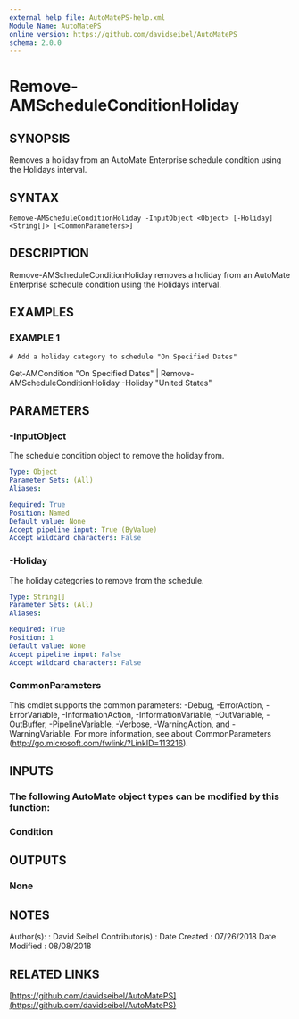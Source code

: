 ```yaml
---
external help file: AutoMatePS-help.xml
Module Name: AutoMatePS
online version: https://github.com/davidseibel/AutoMatePS
schema: 2.0.0
---
```


# Remove-AMScheduleConditionHoliday

## SYNOPSIS
Removes a holiday from an AutoMate Enterprise schedule condition using the Holidays interval.

## SYNTAX

```
Remove-AMScheduleConditionHoliday -InputObject <Object> [-Holiday] <String[]> [<CommonParameters>]
```

## DESCRIPTION
Remove-AMScheduleConditionHoliday removes a holiday from an AutoMate Enterprise schedule condition using the Holidays interval.

## EXAMPLES

### EXAMPLE 1
```
# Add a holiday category to schedule "On Specified Dates"
```

Get-AMCondition "On Specified Dates" | Remove-AMScheduleConditionHoliday -Holiday "United States"

## PARAMETERS

### -InputObject
The schedule condition object to remove the holiday from.

```yaml
Type: Object
Parameter Sets: (All)
Aliases:

Required: True
Position: Named
Default value: None
Accept pipeline input: True (ByValue)
Accept wildcard characters: False
```

### -Holiday
The holiday categories to remove from the schedule.

```yaml
Type: String[]
Parameter Sets: (All)
Aliases:

Required: True
Position: 1
Default value: None
Accept pipeline input: False
Accept wildcard characters: False
```

### CommonParameters
This cmdlet supports the common parameters: -Debug, -ErrorAction, -ErrorVariable, -InformationAction, -InformationVariable, -OutVariable, -OutBuffer, -PipelineVariable, -Verbose, -WarningAction, and -WarningVariable.
For more information, see about_CommonParameters (http://go.microsoft.com/fwlink/?LinkID=113216).

## INPUTS

### The following AutoMate object types can be modified by this function:
### Condition
## OUTPUTS

### None
## NOTES
Author(s):     : David Seibel
Contributor(s) :
Date Created   : 07/26/2018
Date Modified  : 08/08/2018

## RELATED LINKS

[https://github.com/davidseibel/AutoMatePS](https://github.com/davidseibel/AutoMatePS)

